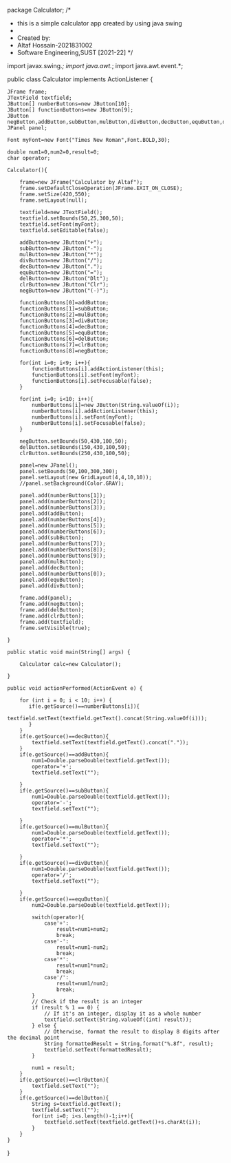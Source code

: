 package Calculator;
/*
* this is a simple calculator app created by using java swing
*
* Created by:
* Altaf Hossain-2021831002
* Software Engineering,SUST [2021-22]
*/

import javax.swing.*;
import java.awt.*;
import java.awt.event.*;

public class Calculator implements ActionListener {

    JFrame frame;
    JTextField textfield;
    JButton[] numberButtons=new JButton[10];
    JButton[] functionButtons=new JButton[9];
    JButton negButton,addButton,subButton,mulButton,divButton,decButton,equButton,delButton,clrButton;
    JPanel panel;

    Font myFont=new Font("Times New Roman",Font.BOLD,30);

    double num1=0,num2=0,result=0;
    char operator;

    Calculator(){

        frame=new JFrame("Calculator by Altaf");
        frame.setDefaultCloseOperation(JFrame.EXIT_ON_CLOSE);
        frame.setSize(420,550);
        frame.setLayout(null);

        textfield=new JTextField();
        textfield.setBounds(50,25,300,50);
        textfield.setFont(myFont);
        textfield.setEditable(false);

        addButton=new JButton("+");
        subButton=new JButton("-");
        mulButton=new JButton("*");
        divButton=new JButton("/");
        decButton=new JButton(".");
        equButton=new JButton("=");
        delButton=new JButton("Dlt");
        clrButton=new JButton("Clr");
        negButton=new JButton("(-)");

        functionButtons[0]=addButton;
        functionButtons[1]=subButton;
        functionButtons[2]=mulButton;
        functionButtons[3]=divButton;
        functionButtons[4]=decButton;
        functionButtons[5]=equButton;
        functionButtons[6]=delButton;
        functionButtons[7]=clrButton;
        functionButtons[8]=negButton;

        for(int i=0; i<9; i++){
            functionButtons[i].addActionListener(this);
            functionButtons[i].setFont(myFont);
            functionButtons[i].setFocusable(false);
        }

        for(int i=0; i<10; i++){
            numberButtons[i]=new JButton(String.valueOf(i));
            numberButtons[i].addActionListener(this);
            numberButtons[i].setFont(myFont);
            numberButtons[i].setFocusable(false);
        }

        negButton.setBounds(50,430,100,50);
        delButton.setBounds(150,430,100,50);
        clrButton.setBounds(250,430,100,50);

        panel=new JPanel();
        panel.setBounds(50,100,300,300);
        panel.setLayout(new GridLayout(4,4,10,10));
        //panel.setBackground(Color.GRAY);

        panel.add(numberButtons[1]);
        panel.add(numberButtons[2]);
        panel.add(numberButtons[3]);
        panel.add(addButton);
        panel.add(numberButtons[4]);
        panel.add(numberButtons[5]);
        panel.add(numberButtons[6]);
        panel.add(subButton);
        panel.add(numberButtons[7]);
        panel.add(numberButtons[8]);
        panel.add(numberButtons[9]);
        panel.add(mulButton);
        panel.add(decButton);
        panel.add(numberButtons[0]);
        panel.add(equButton);
        panel.add(divButton);

        frame.add(panel);
        frame.add(negButton);
        frame.add(delButton);
        frame.add(clrButton);
        frame.add(textfield);
        frame.setVisible(true);

    }

    public static void main(String[] args) {

        Calculator calc=new Calculator();

    }

    public void actionPerformed(ActionEvent e) {

        for (int i = 0; i < 10; i++) {
           if(e.getSource()==numberButtons[i]){
               textfield.setText(textfield.getText().concat(String.valueOf(i)));
           }
        }
        if(e.getSource()==decButton){
            textfield.setText(textfield.getText().concat("."));
        }
        if(e.getSource()==addButton){
            num1=Double.parseDouble(textfield.getText());
            operator='+';
            textfield.setText("");

        }
        if(e.getSource()==subButton){
            num1=Double.parseDouble(textfield.getText());
            operator='-';
            textfield.setText("");

        }
        if(e.getSource()==mulButton){
            num1=Double.parseDouble(textfield.getText());
            operator='*';
            textfield.setText("");

        }
        if(e.getSource()==divButton){
            num1=Double.parseDouble(textfield.getText());
            operator='/';
            textfield.setText("");

        }
        if(e.getSource()==equButton){
            num2=Double.parseDouble(textfield.getText());

            switch(operator){
                case'+':
                    result=num1+num2;
                    break;
                case'-':
                    result=num1-num2;
                    break;
                case'*':
                    result=num1*num2;
                    break;
                case'/':
                    result=num1/num2;
                    break;
            }
            // Check if the result is an integer
            if (result % 1 == 0) {
                // If it's an integer, display it as a whole number
                textfield.setText(String.valueOf((int) result));
            } else {
                // Otherwise, format the result to display 8 digits after the decimal point
                String formattedResult = String.format("%.8f", result);
                textfield.setText(formattedResult);
            }
            
            num1 = result;
        }
        if(e.getSource()==clrButton){
            textfield.setText("");
        }
        if(e.getSource()==delButton){
            String s=textfield.getText();
            textfield.setText("");
            for(int i=0; i<s.length()-1;i++){
                textfield.setText(textfield.getText()+s.charAt(i));
            }
        }
    }


}

